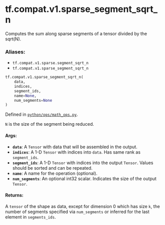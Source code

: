 <div itemscope itemtype="http://developers.google.com/ReferenceObject">
<meta itemprop="name" content="tf.compat.v1.sparse_segment_sqrt_n" />
<meta itemprop="path" content="Stable" />
</div>

# tf.compat.v1.sparse_segment_sqrt_n

Computes the sum along sparse segments of a tensor divided by the sqrt(N).

### Aliases:

* `tf.compat.v1.sparse.segment_sqrt_n`
* `tf.compat.v1.sparse_segment_sqrt_n`

``` python
tf.compat.v1.sparse_segment_sqrt_n(
    data,
    indices,
    segment_ids,
    name=None,
    num_segments=None
)
```



Defined in [`python/ops/math_ops.py`](/code/stable/tensorflow/python/ops/math_ops.py).

<!-- Placeholder for "Used in" -->

`N` is the size of the segment being reduced.

#### Args:


* <b>`data`</b>: A `Tensor` with data that will be assembled in the output.
* <b>`indices`</b>: A 1-D `Tensor` with indices into `data`. Has same rank as
  `segment_ids`.
* <b>`segment_ids`</b>: A 1-D `Tensor` with indices into the output `Tensor`. Values
  should be sorted and can be repeated.
* <b>`name`</b>: A name for the operation (optional).
* <b>`num_segments`</b>: An optional int32 scalar. Indicates the size of the output
  `Tensor`.


#### Returns:

A `tensor` of the shape as data, except for dimension 0 which
has size `k`, the number of segments specified via `num_segments` or
inferred for the last element in `segments_ids`.
